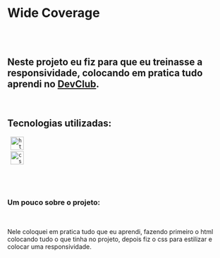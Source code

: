 <h1>Wide Coverage</h1>
<br>
<br>

<h2>
Neste projeto eu fiz para que eu treinasse a responsividade, 
colocando em pratica tudo aprendi no 
<a href="https://rodolfomori.com.br/devclub">DevClub</a>.
</h2>
<br>

<h2>Tecnologias utilizadas:</h2>
<code> <img alt="html-logo" width="30px" height="30px" src="https://cdn.pixabay.com/photo/2017/08/05/11/16/logo-2582748_1280.png">
</code>
<code> <img alt="css-logo" width="30px" height="30px" src="https://w7.pngwing.com/pngs/696/424/png-transparent-logo-css-css3-thumbnail.png">
</code>
<br>
<br>
<br>

<h3>Um pouco sobre o projeto:</h3>
<br>
    <p>
      Nele coloquei em pratica tudo que eu aprendi, fazendo primeiro o html colocando tudo o que tinha no projeto, depois fiz o css para estilizar e colocar uma responsividade.
   <p>
<br> 

